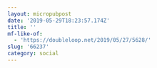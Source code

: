```yaml
---
layout: micropubpost
date: '2019-05-29T18:23:57.174Z'
title: ''
mf-like-of:
  - 'https://doubleloop.net/2019/05/27/5628/'
slug: '66237'
category: social
---
```

